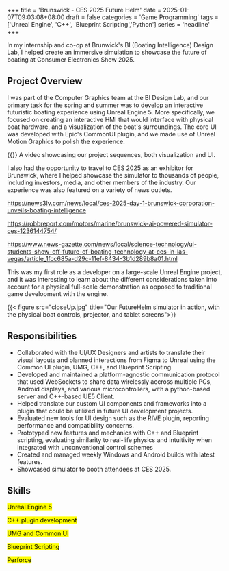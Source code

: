 +++
title = 'Brunswick - CES 2025 Future Helm'
date = 2025-01-07T09:03:08+08:00
draft = false
categories = 'Game Programming'
tags = ['Unreal Engine', 'C++', 'Blueprint Scripting','Python']
series = 'headline'
+++



In my internship and co-op at Brunwick's BI (Boating Intelligence) Design Lab, I helped create an immersive simulation to showcase the future of boating at Consumer Electronics Show 2025.

<!--more-->

## Project Overview

I was part of the Computer Graphics team at the BI Design Lab, and our primary task for the spring and summer was to develop an interactive futuristic boating experience using Unreal Engine 5. More specifically, we focused on creating an interactive HMI that would interface with physical boat hardware, and a visualization of the boat's surroundings. The core UI was developed with Epic's CommonUI plugin, and we made use of Unreal Motion Graphics to polish the experience.


{{<youtube vw8PXEdkfyM>}}
A video showcasing our project sequences, both visualization and UI.


I also had the opportunity to travel to CES 2025 as an exhibitor for Brunswick, where I helped showcase the simulator to thousands of people, including investors, media, and other members of the industry. Our experience was also featured on a variety of news outlets.


https://news3lv.com/news/local/ces-2025-day-1-brunswick-corporation-unveils-boating-intelligence


https://robbreport.com/motors/marine/brunswick-ai-powered-simulator-ces-1236144754/


https://www.news-gazette.com/news/local/science-technology/ui-students-show-off-future-of-boating-technology-at-ces-in-las-vegas/article_1fcc685a-d29c-11ef-8434-3b1d289b8a01.html 


This was my first role as a developer on a large-scale Unreal Engine project, and it was interesting to learn about the different considerations taken into account for a physical full-scale demonstration as opposed to traditional game development with the engine. 

{{< figure src="closeUp.jpg" title="Our FutureHelm simulator in action, with the physical boat controls, projector, and tablet screens">}}

## Responsibilities

- Collaborated with the UI/UX Designers and artists to translate their visual layouts and planned interactions from Figma to Unreal using the Common UI plugin, UMG, C++, and Blueprint Scripting.
- Developed and maintained a platform-agnostic communication protocol that used WebSockets to share data wirelessly accross multiple PCs, Android displays, and various microcontrollers, with a python-based server and C++-based UE5 Client.
- Helped translate our custom UI components and frameworks into a plugin that could be utilized in future UI development projects.
- Evaluated new tools for UI design such as the RIVE plugin, reporting performance and compatibility concerns.
- Prototyped new features and mechanics with C++ and Blueprint scripting, evaluating similarity to real-life physics and intuitivity when integrated with unconventional control schemes
- Created and managed weekly Windows and Android builds with latest features.
- Showcased simulator to booth attendees at CES 2025.

## Skills
<mark>Unreal Engine 5</mark> 

<mark>C++ plugin development</mark> 

<mark>UMG and Common UI</mark> 

<mark>Blueprint Scripting</mark> 

<mark>Perforce</mark> 


